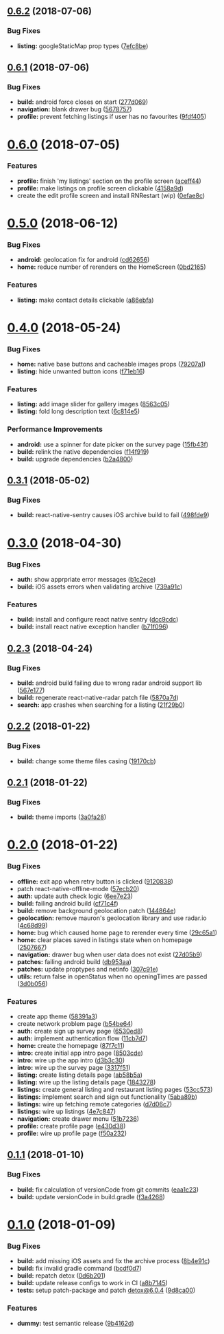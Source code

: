 ## [0.6.2](https://github.com/akhenda/WAPI/compare/v0.6.1...v0.6.2) (2018-07-06)


### Bug Fixes

* **listing:** googleStaticMap prop types ([7efc8be](https://github.com/akhenda/WAPI/commit/7efc8be))

## [0.6.1](https://github.com/akhenda/WAPI/compare/v0.6.0...v0.6.1) (2018-07-06)


### Bug Fixes

* **build:** android force closes on start ([277d069](https://github.com/akhenda/WAPI/commit/277d069))
* **navigation:** blank drawer bug ([5678757](https://github.com/akhenda/WAPI/commit/5678757))
* **profile:** prevent fetching listings if user has no favourites ([9fdf405](https://github.com/akhenda/WAPI/commit/9fdf405))

# [0.6.0](https://github.com/akhenda/WAPI/compare/v0.5.0...v0.6.0) (2018-07-05)


### Features

* **profile:** finish 'my listings' section on the profile screen ([aceff44](https://github.com/akhenda/WAPI/commit/aceff44))
* **profile:** make listings on profile screen clickable ([4158a9d](https://github.com/akhenda/WAPI/commit/4158a9d))
* create the edit profile screen and install RNRestart (wip) ([0efae8c](https://github.com/akhenda/WAPI/commit/0efae8c))

# [0.5.0](https://github.com/akhenda/WAPI/compare/v0.4.0...v0.5.0) (2018-06-12)


### Bug Fixes

* **android:** geolocation fix for android ([cd62656](https://github.com/akhenda/WAPI/commit/cd62656))
* **home:** reduce number of rerenders on the HomeScreen ([0bd2165](https://github.com/akhenda/WAPI/commit/0bd2165))


### Features

* **listing:** make contact details clickable ([a86ebfa](https://github.com/akhenda/WAPI/commit/a86ebfa))

<a name="0.4.0"></a>
# [0.4.0](https://github.com/akhenda/WAPI/compare/v0.3.1...v0.4.0) (2018-05-24)


### Bug Fixes

* **home:** native base buttons and cacheable images props ([79207a1](https://github.com/akhenda/WAPI/commit/79207a1))
* **listing:** hide unwanted button icons ([f71eb16](https://github.com/akhenda/WAPI/commit/f71eb16))


### Features

* **listing:** add image slider for gallery images ([8563c05](https://github.com/akhenda/WAPI/commit/8563c05))
* **listing:** fold long description text ([6c814e5](https://github.com/akhenda/WAPI/commit/6c814e5))


### Performance Improvements

* **android:** use a spinner for date picker on the survey page ([15fb43f](https://github.com/akhenda/WAPI/commit/15fb43f))
* **build:** relink the native dependencies ([f14f919](https://github.com/akhenda/WAPI/commit/f14f919))
* **build:** upgrade dependencies ([b2a4800](https://github.com/akhenda/WAPI/commit/b2a4800))

<a name="0.3.1"></a>
## [0.3.1](https://github.com/akhenda/WAPI/compare/v0.3.0...v0.3.1) (2018-05-02)


### Bug Fixes

* **build:** react-native-sentry causes iOS archive build to fail ([498fde9](https://github.com/akhenda/WAPI/commit/498fde9))

<a name="0.3.0"></a>
# [0.3.0](https://github.com/akhenda/WAPI/compare/v0.2.3...v0.3.0) (2018-04-30)


### Bug Fixes

* **auth:** show apprpriate error messages ([b1c2ece](https://github.com/akhenda/WAPI/commit/b1c2ece))
* **build:** iOS assets errors when validating archive ([739a91c](https://github.com/akhenda/WAPI/commit/739a91c))


### Features

* **build:** install and configure react native sentry ([dcc9cdc](https://github.com/akhenda/WAPI/commit/dcc9cdc))
* **build:** install react native exception handler ([b71f096](https://github.com/akhenda/WAPI/commit/b71f096))

<a name="0.2.3"></a>
## [0.2.3](https://github.com/akhenda/WAPI/compare/v0.2.2...v0.2.3) (2018-04-24)


### Bug Fixes

* **build:** android build failing due to wrong radar android support lib ([567e177](https://github.com/akhenda/WAPI/commit/567e177))
* **build:** regenerate react-native-radar patch file ([5870a7d](https://github.com/akhenda/WAPI/commit/5870a7d))
* **search:** app crashes when searching for a listing ([21f29b0](https://github.com/akhenda/WAPI/commit/21f29b0))

<a name="0.2.2"></a>
## [0.2.2](https://github.com/akhenda/WAPI/compare/v0.2.1...v0.2.2) (2018-01-22)


### Bug Fixes

* **build:** change some theme files casing ([19170cb](https://github.com/akhenda/WAPI/commit/19170cb))

<a name="0.2.1"></a>
## [0.2.1](https://github.com/akhenda/WAPI/compare/v0.2.0...v0.2.1) (2018-01-22)


### Bug Fixes

* **build:** theme imports ([3a0fa28](https://github.com/akhenda/WAPI/commit/3a0fa28))

<a name="0.2.0"></a>
# [0.2.0](https://github.com/akhenda/WAPI/compare/v0.1.1...v0.2.0) (2018-01-22)


### Bug Fixes

* **offline:** exit app when retry button is clicked ([9120838](https://github.com/akhenda/WAPI/commit/9120838))
* patch react-native-offline-mode ([57ecb20](https://github.com/akhenda/WAPI/commit/57ecb20))
* **auth:** update auth check logic ([6ee7e23](https://github.com/akhenda/WAPI/commit/6ee7e23))
* **build:** failing android build ([cf71c4f](https://github.com/akhenda/WAPI/commit/cf71c4f))
* **build:** remove background geolocation patch ([144864e](https://github.com/akhenda/WAPI/commit/144864e))
* **geolocation:** remove mauron's geolocation library and use radar.io ([4c68d99](https://github.com/akhenda/WAPI/commit/4c68d99))
* **home:** bug which caused home page to rerender every time ([29c65a1](https://github.com/akhenda/WAPI/commit/29c65a1))
* **home:** clear places saved in listings state when on homepage ([2507667](https://github.com/akhenda/WAPI/commit/2507667))
* **navigation:** drawer bug when user data does not exist ([27d05b9](https://github.com/akhenda/WAPI/commit/27d05b9))
* **patches:** failing android build ([db953aa](https://github.com/akhenda/WAPI/commit/db953aa))
* **patches:** update proptypes and netinfo ([307c91e](https://github.com/akhenda/WAPI/commit/307c91e))
* **utils:** return false in openStatus when no openingTimes are passed ([3d0b056](https://github.com/akhenda/WAPI/commit/3d0b056))


### Features

* create app theme ([58391a3](https://github.com/akhenda/WAPI/commit/58391a3))
* create network problem page ([b54be64](https://github.com/akhenda/WAPI/commit/b54be64))
* **auth:** create sign up survey page ([6530ed8](https://github.com/akhenda/WAPI/commit/6530ed8))
* **auth:** implement authentication flow ([11cb7d7](https://github.com/akhenda/WAPI/commit/11cb7d7))
* **home:** create the homepage ([87f7c11](https://github.com/akhenda/WAPI/commit/87f7c11))
* **intro:** create initial app intro page ([8503cde](https://github.com/akhenda/WAPI/commit/8503cde))
* **intro:** wire up the app intro ([d3b3c30](https://github.com/akhenda/WAPI/commit/d3b3c30))
* **intro:** wire up the survey page ([3317f51](https://github.com/akhenda/WAPI/commit/3317f51))
* **listing:** create listing details page ([ab58b5a](https://github.com/akhenda/WAPI/commit/ab58b5a))
* **listing:** wire up the listing details page ([1843278](https://github.com/akhenda/WAPI/commit/1843278))
* **listings:** create general listing and restaurant listing pages ([53cc573](https://github.com/akhenda/WAPI/commit/53cc573))
* **listings:** implement search and sign out functionality ([5aba89b](https://github.com/akhenda/WAPI/commit/5aba89b))
* **listings:** wire up fetching remote categories ([d7d06c7](https://github.com/akhenda/WAPI/commit/d7d06c7))
* **listings:** wire up listings ([4e7c847](https://github.com/akhenda/WAPI/commit/4e7c847))
* **navigation:** create drawer menu ([51b7236](https://github.com/akhenda/WAPI/commit/51b7236))
* **profile:** create profile page ([e430d38](https://github.com/akhenda/WAPI/commit/e430d38))
* **profile:** wire up profile page ([f50a232](https://github.com/akhenda/WAPI/commit/f50a232))

<a name="0.1.1"></a>
## [0.1.1](https://github.com/akhenda/WAPI/compare/v0.1.0...v0.1.1) (2018-01-10)


### Bug Fixes

* **build:** fix calculation of versionCode from git commits ([eaa1c23](https://github.com/akhenda/WAPI/commit/eaa1c23))
* **build:** update versionCode in build.gradle ([f3a4268](https://github.com/akhenda/WAPI/commit/f3a4268))

<a name="0.1.0"></a>
# [0.1.0](https://github.com/akhenda/WAPI/compare/v0.0.1...v0.1.0) (2018-01-09)


### Bug Fixes

* **build:** add missing iOS assets and fix the archive process ([8b4e91c](https://github.com/akhenda/WAPI/commit/8b4e91c))
* **build:** fix invalid gradle command ([bcdf0d7](https://github.com/akhenda/WAPI/commit/bcdf0d7))
* **build:** repatch detox ([0d6b201](https://github.com/akhenda/WAPI/commit/0d6b201))
* **build:** update release configs to work in CI ([a8b7145](https://github.com/akhenda/WAPI/commit/a8b7145))
* **tests:** setup patch-package and patch detox@6.0.4 ([9d8ca00](https://github.com/akhenda/WAPI/commit/9d8ca00))


### Features

* **dummy:** test semantic release ([9b4162d](https://github.com/akhenda/WAPI/commit/9b4162d))
